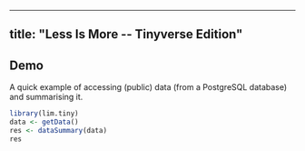 <!--
%\VignetteIndexEntry{Less Is More -- Tinyverse Edition}
%\VignetteEngine{simplermarkdown::mdweave_to_html}
%\VignetteEncoding{UTF-8}
-->
---
title: "Less Is More -- Tinyverse Edition"
---

## Demo

A quick example of accessing (public) data (from a PostgreSQL database) and summarising it.


```{.R #Example}
library(lim.tiny)
data <- getData()
res <- dataSummary(data)
res
```
